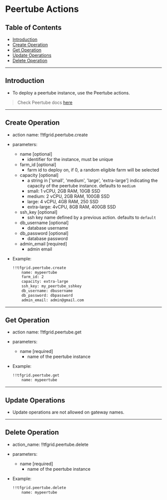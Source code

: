 <h1> Peertube Actions </h1>

<h2> Table of Contents </h2>

- [Introduction](#introduction)
- [Create Operation](#create-operation)
- [Get Operation](#get-operation)
- [Update Operations](#update-operations)
- [Delete Operation](#delete-operation)

***

## Introduction

- To deploy a peertube instance, use the Peertube actions.

> Check Peertube docs [here](../../../weblets/weblets_peertube.md)

***

## Create Operation

- action name: !!tfgrid.peertube.create
- parameters:
  - name [optional]
    - identifier for the instance, must be unique
  - farm_id [optional]
    - farm id to deploy on, if 0, a random eligible farm will be selected
  - capacity [optional]
    - a string in ['small', 'medium', 'large', 'extra-large'] indicating the capacity of the peertube instance. defaults to `medium`
    - small: 1 vCPU, 2GB RAM, 10GB SSD
    - medium: 2 vCPU, 2GB RAM, 100GB SSD
    - large: 4 vCPU, 4GB RAM, 250 SSD
    - extra-large: 4vCPU, 8GB RAM, 400GB SSD
  - ssh_key [optional]
    - ssh key name defined by a previous action. defaults to `default`
  - db_username [optional]
    - database username
  - db_password [optional]
    - database password
  - admin_email [required]
    - admin email

- Example:
  
  ```md
  !!tfgrid.peertube.create
      name: mypeertube
      farm_id: 2
      capacity: extra-large
      ssh_key: my_peertube_sshkey
      db_username: dbusername
      db_password: dbpassword
      admin_email: admin@gmail.com
  ```

***

## Get Operation

- action name: !!tfgrid.peertube.get
- parameters:
  - name [required]
    - name of the peertube instance

- Example:
  
  ```md
  !!tfgrid.peertube.get
      name: mypeertube
  ```

***

## Update Operations

- Update operations are not allowed on gateway names.

***
  
## Delete Operation

- action_name: !!tfgrid.peertube.delete
- parameters:
  - name [required]
    - name of the peertube instance

- Example:
  
  ```md
  !!tfgrid.peertube.delete
      name: mypeertube
  ```
